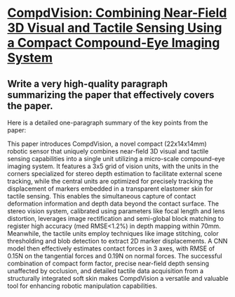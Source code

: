 # [CompdVision: Combining Near-Field 3D Visual and Tactile Sensing Using a   Compact Compound-Eye Imaging System](https://arxiv.org/abs/2312.07146)

## Write a very high-quality paragraph summarizing the paper that effectively covers the paper.

 Here is a detailed one-paragraph summary of the key points from the paper:

This paper introduces CompdVision, a novel compact (22x14x14mm) robotic sensor that uniquely combines near-field 3D visual and tactile sensing capabilities into a single unit utilizing a micro-scale compound-eye imaging system. It features a 3x5 grid of vision units, with the units in the corners specialized for stereo depth estimation to facilitate external scene tracking, while the central units are optimized for precisely tracking the displacement of markers embedded in a transparent elastomer skin for tactile sensing. This enables the simultaneous capture of contact deformation information and depth data beyond the contact surface. The stereo vision system, calibrated using parameters like focal length and lens distortion, leverages image rectification and semi-global block matching to register high accuracy (med RMSE<1.2%) in depth mapping within 70mm. Meanwhile, the tactile units employ techniques like image stitching, color thresholding and blob detection to extract 2D marker displacements. A CNN model then effectively estimates contact forces in 3 axes, with RMSE of 0.15N on the tangential forces and 0.19N on normal forces. The successful combination of compact form factor, precise near-field depth sensing unaffected by occlusion, and detailed tactile data acquisition from a structurally integrated soft skin makes CompdVision a versatile and valuable tool for enhancing robotic manipulation capabilities.
